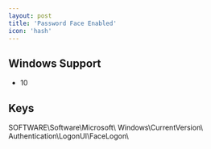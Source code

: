 ```yaml
---
layout: post
title: 'Password Face Enabled'
icon: 'hash'
---
```


## Windows Support

- 10



## Keys

SOFTWARE\Software\Microsoft\ Windows\CurrentVersion\ Authentication\LogonUI\FaceLogon\

